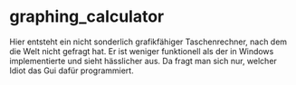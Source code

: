 # graphing_calculator
Hier entsteht ein nicht sonderlich grafikfähiger Taschenrechner, nach dem die Welt nicht gefragt hat. Er ist weniger funktionell als der in Windows implementierte und sieht hässlicher aus.
Da fragt man sich nur, welcher Idiot das Gui dafür programmiert.
